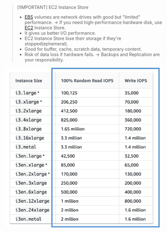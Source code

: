 
> [!IMPORTANT] EC2 Instance Store
> - [EBS](AWS/AWS%20Solutions%20Architect%20Associate%20Certification%20SAA-C03/02-EC2%20Instance%20Storage/01-EBS.md) volumes are network drives with good but "limited" performance. -> If you need high-performance hardware disk, use [EC2](AWS/Cloud%20Practitioner%20(CLF-C02)/02-Compute%20in%20the%20Cloud/01-Amazon%20Elastic%20Compute%20Cloud(EC2).md) Instance Store.
> - It gives us better I/O performance.
> - EC2 Instance Store lose their storage if they're stopped(ephemeral).
> - Good for buffer, cache, scratch data, temporary content.
> - Risk of data loss if hardware fails. -> Backups and Replication are your responsibility.

![](AWS/AWS%20Solutions%20Architect%20Associate%20Certification%20SAA-C03/img/Pasted%20image%2020241202101755.png)